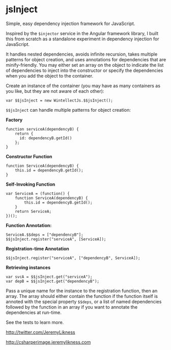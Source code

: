 jsInject
========

Simple, easy dependency injection framework for JavaScript.

Inspired by the `$injector` service in the Angular framework library, I built this from scratch as a standalone experiment in dependency injection for JavaScript. 

It handles nested dependencies, avoids infinite recursion, takes multiple patterns for object creation, and uses annotations for dependencies that are minify-friendly. You may either set an array on the object to indicate the list of dependencies to inject into the constructor or specify the dependencies when you add the object to the container.

Create an instance of the container (you may have as many containers as you like, but they are not aware of each other): 

    var $$jsInject = new WintellectJs.$$jsInject(); 

`$$jsInject` can handle multiple patterns for object creation: 

**Factory**

    function serviceA(dependencyB) {
        return {
          id: dependencyB.getId()
        };
    }

**Constructor Function** 

    function ServiceA(dependencyB) {
        this.id = dependencyB.getId();
    }

**Self-Invoking Function** 

    var ServiceA = (function() {
        function ServiceA(dependencyB) {
            this.id = dependencyB.getId();
        }
        return ServiceA;
    })();

**Function Annotation:**

    ServiceA.$$deps = ["dependencyB"]; 
    $$jsInject.register("serviceA", [ServiceA]); 

**Registration-time Annotation** 

    $$jsInject.register("serviceA", ["dependencyB", ServiceA]); 
    
**Retrieving instances** 
    
    var svcA = $$jsInject.get("serviceA");
    var depB = $$jsInject.get("dependencyB");     

Pass a unique name for the instance to the registration function, then an array. The array should either contain the function if the function itself is annoted with the special property `$$deps`, or a list of named dependencies followed by the function in an array if you want to annotate the dependencies at run-time. 

See the tests to learn more. 

http://twitter.com/JeremyLikness

http://csharperimage.jeremylikness.com
